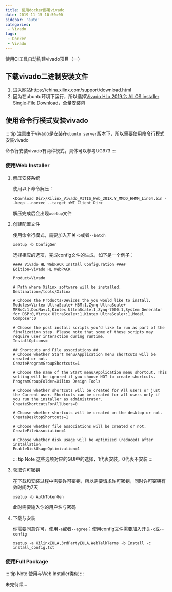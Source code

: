 ```yaml
---
title: 使用docker部署vivado
date: 2019-11-15 10:50:00
sidebar: 'auto'
categories:
 - Vivado
tags:
 - Docker
 - Vivado
---
```


使用CI工具自动构建vivado项目（一）

<!-- more -->

## 下载vivado二进制安装文件

1. 进入网站https://china.xilinx.com/support/download.html
2. 因为在ubuntu环境下运行，所以选择[Vivado HLx 2019.2:  All OS installer Single-File Download](https://china.xilinx.com/member/forms/download/xef.html?filename=Xilinx_Vivado_2019.2_1106_2127.tar.gz)，全量安装包

## 使用命令行模式安装vivado

::: tip 
注意由于vivado是安装在`ubuntu server`版本下，所以需要使用命令行模式安装vivado

命令行安装vivado有两种模式，具体可以参考UG973
:::

### 使用Web Installer

1. 解压安装系统

   使用以下命令解压：

   ``` shell
   <Download Dir>/Xilinx_Vivado_VITIS_Web_201X.Y_MMDD_HHMM_Lin64.bin --keep --noexec --target <WI Client Dir>
   ```

   解压完成后会出现`xsetup`文件

2. 创建配置文件

   使用命令行模式，需要加入开关`-b`或者`--batch`

   ``` shell
   xsetup -b ConfigGen
   ```

   选择相应的选项，完成config文件的生成，如下是一个例子：

   ``` text
   #### Vivado HL WebPACK Install Configuration ####
   Edition=Vivado HL WebPACK
   
   Product=Vivado
   
   # Path where Xilinx software will be installed.
   Destination=/tools/Xilinx
   
   # Choose the Products/Devices the you would like to install.
   Modules=Virtex UltraScale+ HBM:1,Zynq UltraScale+ MPSoC:1,DocNav:1,Kintex UltraScale:1,Zynq-7000:1,System Generator for DSP:0,Virtex UltraScale+:1,Kintex UltraScale+:1,Model Composer:0
   
   # Choose the post install scripts you'd like to run as part of the finalization step. Please note that some of these scripts may require user interaction during runtime.
   InstallOptions=
   
   ## Shortcuts and File associations ##
   # Choose whether Start menu/Application menu shortcuts will be created or not.
   CreateProgramGroupShortcuts=1
   
   # Choose the name of the Start menu/Application menu shortcut. This setting will be ignored if you choose NOT to create shortcuts.
   ProgramGroupFolder=Xilinx Design Tools
   
   # Choose whether shortcuts will be created for All users or just the Current user. Shortcuts can be created for all users only if you run the installer as administrator.
   CreateShortcutsForAllUsers=0
   
   # Choose whether shortcuts will be created on the desktop or not.
   CreateDesktopShortcuts=1
   
   # Choose whether file associations will be created or not.
   CreateFileAssociation=1
   
   # Choose whether disk usage will be optimized (reduced) after installation
   EnableDiskUsageOptimization=1
   ```

   ::: tip Note 
   这些选项对应的GUI中的选择，1代表安装，0代表不安装
   :::

3. 获取许可密钥

   在下载和安装过程中需要许可密钥，所以需要请求许可密钥，同时许可密钥有效时间为7天

   ``` shell
   xsetup -b AuthTokenGen
   ```

   此时需要输入你的用户名与密码

4. 下载与安装

   你需要同意许可，使用`-a`或者`--agree`；使用config文件需要加入开关`-c`或`--config`

   ``` shell
   xsetup -a XilinxEULA,3rdPartyEULA,WebTalkTerms -b Install -c install_config.txt
   ```

### 使用Full Package

::: tip Note 
使用与Web Installer类似
:::


未完待续...
